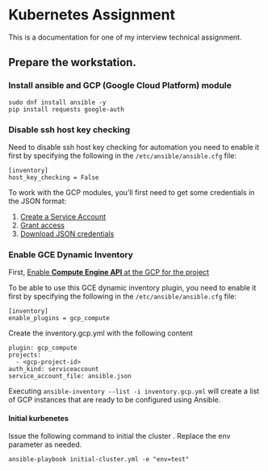 # Kubernetes Assignment
This is a documentation for one of my interview technical assignment.

## Prepare the workstation.

### Install ansible and GCP (Google Cloud Platform) module
```
sudo dnf install ansible -y
pip install requests google-auth
```
### Disable ssh host key checking
Need to disable ssh host key checking for automation you need to enable it first by specifying the following in the `/etc/ansible/ansible.cfg` file:
```
[inventory]
host_key_checking = False
```

To work with the GCP modules, you’ll first need to get some credentials in the JSON format:
1. [Create a Service Account](https://cloud.google.com/iam/docs/creating-managing-service-accounts)
2. [Grant access](https://cloud.google.com/iam/docs/granting-changing-revoking-access)
3. [Download JSON credentials](https://cloud.google.com/iam/docs/creating-managing-service-account-keys)

### Enable GCE Dynamic Inventory
First, [Enable **Compute Engine API** at the GCP for the project](https://cloud.google.com/endpoints/docs/openapi/enable-api)

To be able to use this GCE dynamic inventory plugin, you need to enable it first by specifying the following in the `/etc/ansible/ansible.cfg` file:
```
[inventory]
enable_plugins = gcp_compute
```
Create the inventory.gcp.yml with the following content
```
plugin: gcp_compute
projects:
  - <gcp-project-id>
auth_kind: serviceaccount
service_account_file: ansible.json
```
Executing `ansible-inventory --list -i inventory.gcp.yml` will create a list of GCP instances that are ready to be configured using Ansible.

#### Initial kurbenetes
Issue the following command to initial the cluster . Replace the env parameter as needed.
```
ansible-playbook initial-cluster.yml -e "env=test"
```

